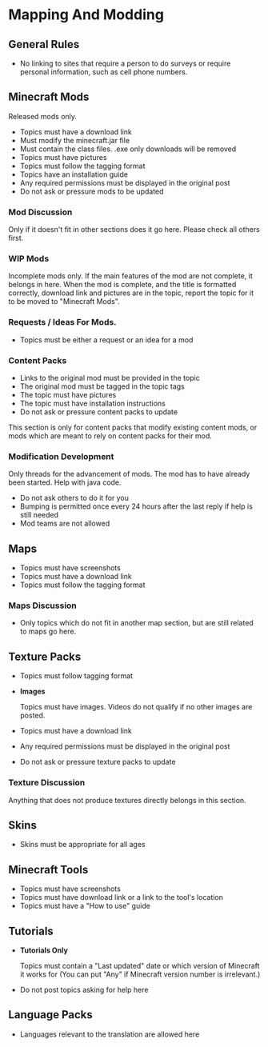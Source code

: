 # Mapping And Modding

## General Rules

* No linking to sites that require a person to do surveys or require personal information, such as cell phone numbers.

## Minecraft Mods

Released mods only. 

* Topics must have a download link
* Must modify the minecraft.jar file
* Must contain the class files. .exe only downloads will be removed
* Topics must have pictures
* Topics must follow the tagging format
* Topics have an installation guide
* Any required permissions must be displayed in the original post
* Do not ask or pressure mods to be updated

### Mod Discussion

Only if it doesn't fit in other sections does it go here. Please check all others first.

### WIP Mods

Incomplete mods only. If the main features of the mod are not complete, it belongs in here. When the mod is complete, and the title is formatted correctly, 
download link and pictures are in the topic, report the topic for it to be moved to "Minecraft Mods".

### Requests / Ideas For Mods.

* Topics must be either a request or an idea for a mod

### Content Packs

* Links to the original mod must be provided in the topic
* The original mod must be tagged in the topic tags
* The topic must have pictures
* The topic must have installation instructions
* Do not ask or pressure content packs to update

This section is only for content packs that modify existing content mods, or mods which are meant to rely on content packs for their mod.

### Modification Development

Only threads for the advancement of mods. The mod has to have already been started. Help with java code. 

* Do not ask others to do it for you
* Bumping is permitted once every 24 hours after the last reply if help is still needed
* Mod teams are not allowed

## Maps

* Topics must have screenshots
* Topics must have a download link
* Topics must follow the tagging format

### Maps Discussion

* Only topics which do not fit in another map section, but are still related to maps go here. 

## Texture Packs

* Topics must follow tagging format
* __Images__
 
  Topics must have images. Videos do not qualify if no other images are posted.

* Topics must have a download link
* Any required permissions must be displayed in the original post
* Do not ask or pressure texture packs to update

### Texture Discussion

Anything that does not produce textures directly belongs in this section.

## Skins

* Skins must be appropriate for all ages

## Minecraft Tools

* Topics must have screenshots
* Topics must have download link or a link to the tool's location
* Topics must have a "How to use" guide

## Tutorials

* __Tutorials Only__
 
    Topics must contain a "Last updated" date or which version of Minecraft it works for 
    (You can put "Any" if Minecraft version number is irrelevant.)

* Do not post topics asking for help here

## Language Packs

* Languages relevant to the translation are allowed here
